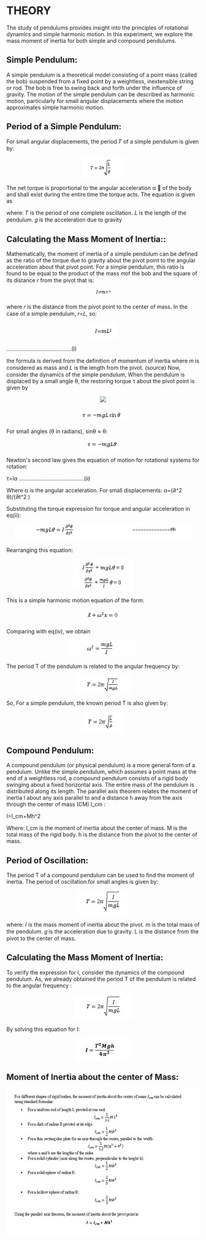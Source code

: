 # THEORY

The study of pendulums provides insight into the principles of rotational dynamics and simple harmonic motion. In this experiment, we explore the mass moment of inertia for both simple and compound pendulums.

## Simple Pendulum:

A simple pendulum is a theoretical model consisting of a point mass (called the bob) suspended from a fixed point by a weightless, inextensible string or rod. The bob is free to swing back and forth under the influence of gravity. The motion of the simple pendulum can be described as harmonic motion, particularly for small angular displacements where the motion approximates simple harmonic motion.


## Period of a Simple Pendulum:

For small angular displacements, the period 𝑇 of a simple pendulum is given by:


<p align="center">
  <img src="images/Theory_1.png">
</p> 

The net torque is proportional to the angular acceleration α ⃗ of the body and shall exist during the entire time the torque acts. The equation is given as


where:
𝑇 is the period of one complete oscillation.
𝐿 is the length of the pendulum.
𝑔 is the acceleration due to gravity 

## Calculating the Mass Moment of Inertia::


Mathematically, the moment of inertia of a simple pendulum can be defined as the ratio of the torque due to gravity about the pivot point to the angular acceleration about that pivot point. For a simple pendulum, this ratio is found to be equal to the product of the mass 𝑚of the bob and the square of its distance 𝑟 from the pivot that is: 


<p align="center">
  <img src="images/Theory_2.png">
</p> 

where 𝑟 is the distance from the pivot point to the center of mass. In the case of a simple pendulum, 𝑟=𝐿, so:

  <p align="center">
  <img src="images/Theory_3.png">
</p>                                           
                                              ……………………………………(I)


the formula is derived from the definition of momentum of inertia where 𝑚 is considered as mass and 𝐿 is the length from the pivot. (source)
Now, consider the dynamics of the simple pendulum,
When the pendulum is displaced by a small angle θ, the restoring torque τ about the pivot point is given by

<p align="center">
  <img src="images/Theory_4png">
</p> 

<p align="center">
  <img src="images/Theory_5.png">
</p> 

For small angles (θ in radians), sinθ ≈ θ:

<p align="center">
  <img src="images/Theory_6.png">
</p> 

Newton's second law gives the equation of motion for rotational systems for rotation: 

  τ=Iα                                                     ……………………………………(ii)

Where α is the angular acceleration. For small displacements:
  α=(∂^2 θ)/(∂t^2 ) 
  
Substituting the torque expression for torque and angular acceleration in eq(ii):

<p align="center">
  <img src="images/Theory_7.png">
</p> 

Rearranging this equation:

<p align="center">
  <img src="images/Theory_8.png">
</p> 

This is a simple harmonic motion equation of the form:

<p align="center">
  <img src="images/Theory_9.png">
</p> 

Comparing with eq(iv), we obtain 

<p align="center">
  <img src="images/Theory_10.png">
</p> 

The period T of the pendulum is related to the angular frequency by:

<p align="center">
  <img src="images/Theory_11.png">
</p> 

So, For a simple pendulum, the known period T is also given by:

<p align="center">
  <img src="images/Theory_12.png">
</p> 

## Compound Pendulum:

A compound pendulum (or physical pendulum) is a more general form of a pendulum. Unlike the simple pendulum, which assumes a point mass at the end of a weightless rod, a compound pendulum consists of a rigid body swinging about a fixed horizontal axis. The entire mass of the pendulum is distributed along its length.
The parallel axis theorem relates the moment of inertia I about any axis parallel to and a distance h away from the axis through the center of mass (CM) I_cm :

I=I_cm+Mh^2

Where:
I_cm is the moment of inertia about the center of mass.
M is the total mass of the rigid body.
h is the distance from the pivot to the center of mass.

## Period of Oscillation:

The period T of a compound pendulum can be used to find the moment of inertia. The period of oscillation for small angles is given by:

<p align="center">
  <img src="images/Theory_13.png">
</p> 


 where:
𝐼 is the mass moment of inertia about the pivot.
m is the total mass of the pendulum.
𝑔 is the acceleration due to gravity.
L is the distance from the pivot to the center of mass.

## Calculating the Mass Moment of Inertia:

To verify the expression for I, consider the dynamics of the compound pendulum.
As, we already obtained the period T of the pendulum is related to the angular frequency :

<p align="center">
  <img src="images/Theory_14.png">
</p> 


By solving this equation for I:

<p align="center">
  <img src="images/Theory_15.png">
</p> 


## Moment of Inertia about the center of Mass:

<p align="center">
  <img src="images/Theory_16.png">
</p> 


  
  
